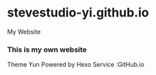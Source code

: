# stevestudio-yi.github.io
My Website
### This is my own website
Theme Yun
Powered by Hexo
Service :GitHub.io
